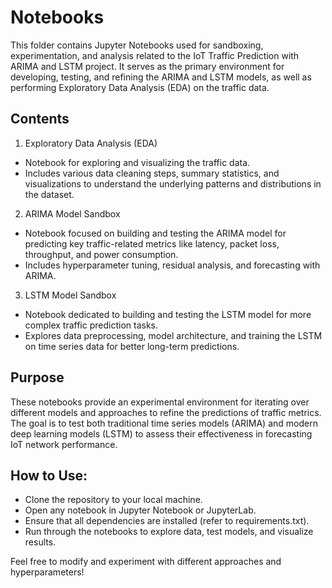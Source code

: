# Notebooks
This folder contains Jupyter Notebooks used for sandboxing, experimentation, and analysis related to the IoT Traffic Prediction with ARIMA and LSTM project. It serves as the primary environment for developing, testing, and refining the ARIMA and LSTM models, as well as performing Exploratory Data Analysis (EDA) on the traffic data.
## Contents
1. Exploratory Data Analysis (EDA)
  - Notebook for exploring and visualizing the traffic data.
  - Includes various data cleaning steps, summary statistics, and visualizations to understand the underlying patterns and distributions in the dataset.

2. ARIMA Model Sandbox
  - Notebook focused on building and testing the ARIMA model for predicting key traffic-related metrics like latency, packet loss, throughput, and power consumption.
  - Includes hyperparameter tuning, residual analysis, and forecasting with ARIMA.

3. LSTM Model Sandbox
  - Notebook dedicated to building and testing the LSTM model for more complex traffic prediction tasks.
  - Explores data preprocessing, model architecture, and training the LSTM on time series data for better long-term predictions.

## Purpose
These notebooks provide an experimental environment for iterating over different models and approaches to refine the predictions of traffic metrics. The goal is to test both traditional time series models (ARIMA) and modern deep learning models (LSTM) to assess their effectiveness in forecasting IoT network performance.

## How to Use:
- Clone the repository to your local machine.
- Open any notebook in Jupyter Notebook or JupyterLab.
- Ensure that all dependencies are installed (refer to requirements.txt).
- Run through the notebooks to explore data, test models, and visualize results.

Feel free to modify and experiment with different approaches and hyperparameters!